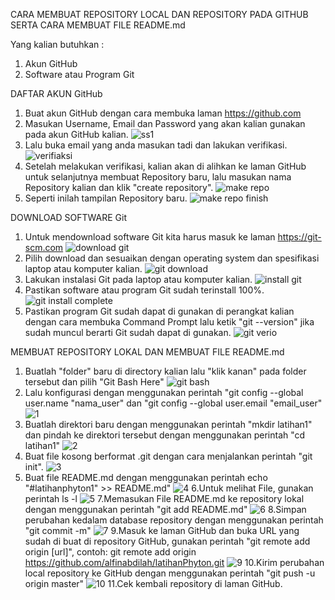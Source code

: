 CARA MEMBUAT REPOSITORY LOCAL DAN REPOSITORY PADA GITHUB SERTA CARA MEMBUAT FILE README.md

Yang kalian butuhkan :
1. Akun GitHub
2. Software atau Program Git

DAFTAR AKUN GitHub

  1. Buat akun GitHub dengan cara membuka laman https://github.com
  2. Masukan Username, Email dan Password yang akan kalian gunakan pada akun GitHub kalian.
  ![ss1](https://user-images.githubusercontent.com/56971806/67515234-78ace680-f6c8-11e9-8be6-cb904284f96d.png)
  3. Lalu buka email yang anda masukan tadi dan lakukan verifikasi.
  ![verifiaksi](https://user-images.githubusercontent.com/56971806/67516894-a0ea1480-f6cb-11e9-8f4f-51cc432e6ded.png)
  4. Setelah melakukan verifikasi, kalian akan di alihkan ke laman GitHub untuk selanjutnya membuat Repository baru, lalu masukan
     nama Repository kalian dan klik "create repository".
  ![make repo](https://user-images.githubusercontent.com/56971806/67517227-5321dc00-f6cc-11e9-9170-86c8344926d9.png)
  5. Seperti inilah tampilan Repository baru.
  ![make repo finish](https://user-images.githubusercontent.com/56971806/67517300-85cbd480-f6cc-11e9-8e5f-39ee7c1c6664.png)
  
DOWNLOAD SOFTWARE Git

  1. Untuk mendownload software Git kita harus masuk ke laman https://git-scm.com
  ![download git](https://user-images.githubusercontent.com/56971806/67517048-ee668180-f6cb-11e9-8f7e-999a25a197c2.png)
  2. Pilih download dan sesuaikan dengan operating system dan spesifikasi laptop atau komputer kalian.
  ![git download](https://user-images.githubusercontent.com/56971806/67517709-61242c80-f6cd-11e9-8023-c3e408500952.png)
  3. Lakukan instalasi Git pada laptop atau komputer kalian.
  ![install git](https://user-images.githubusercontent.com/56971806/67518320-c593bb80-f6ce-11e9-8bec-2d7f431b16ec.png)
  4. Pastikan software atau program Git sudah terinstall 100%.
  ![git install complete](https://user-images.githubusercontent.com/56971806/67518391-ebb95b80-f6ce-11e9-97ed-37038b021405.png)
  5. Pastikan program Git sudah dapat di gunakan di perangkat kalian dengan cara membuka Command Prompt lalu ketik "git
  --version"
     jika sudah muncul berarti Git sudah dapat di gunakan.
  ![git verio](https://user-images.githubusercontent.com/56971806/67518796-acd7d580-f6cf-11e9-9170-92d6fd646554.png)
  
 MEMBUAT REPOSITORY LOKAL DAN MEMBUAT FILE README.md
  
  1. Buatlah "folder" baru di directory kalian lalu "klik kanan" pada folder tersebut dan pilih "Git Bash Here"
  ![git bash](https://user-images.githubusercontent.com/56971806/67519128-620a8d80-f6d0-11e9-80e8-53ea3f21054c.png)
  2. Lalu konfigurasi dengan menggunakan perintah "git config --global user.name "nama_user" dan "git config --global user.email
  "email_user"
  ![1](https://user-images.githubusercontent.com/56971806/67521014-37223880-f6d4-11e9-95f7-d6d3eb2ed0b0.png)
  3. Buatlah direktori baru dengan menggunakan perintah "mkdir latihan1" dan pindah ke direktori tersebut dengan menggunakan
  perintah "cd latihan1"
  ![2](https://user-images.githubusercontent.com/56971806/67521103-646ee680-f6d4-11e9-941c-c82c1177b6e5.png)
  4. Buat file kosong berformat .git dengan cara menjalankan perintah "git init".
  ![3](https://user-images.githubusercontent.com/56971806/67521181-8e280d80-f6d4-11e9-9807-632e3635f48e.png)
  5. Buat file README.md dengan menggunakan perintah echo "#latihanphyton1" >> README.md"
  ![4](https://user-images.githubusercontent.com/56971806/67521300-d1827c00-f6d4-11e9-81fc-a8be66a7167c.png)
  6.Untuk melihat File, gunakan perintah ls -l
  ![5](https://user-images.githubusercontent.com/56971806/67521430-11496380-f6d5-11e9-9ad5-f9d082e5e338.png)
  7.Memasukan File README.md ke repository lokal dengan menggunakan perintah "git add README.md"
  ![6](https://user-images.githubusercontent.com/56971806/67521586-638a8480-f6d5-11e9-832d-cd32e5971ff5.png)
  8.Simpan perubahan kedalam database repository dengan menggunakan perintah "git commit -m"
  ![7](https://user-images.githubusercontent.com/56971806/67521755-af3d2e00-f6d5-11e9-9537-630631ec559a.png)
  9.Masuk ke laman GitHub dan buka URL yang sudah di buat di repository GitHub, gunakan perintah "git remote add origin [url]", contoh: git remote add origin https://github.com/alfinabdilah/latihanPhyton.git
  ![9](https://user-images.githubusercontent.com/56971806/67548382-e3dbd480-f72b-11e9-9f75-3e2a8ad0e356.png)
  10.Kirim perubahan local repository ke GitHub dengan menggunakan perintah "git push -u origin master"
  ![10](https://user-images.githubusercontent.com/56971806/67548383-e4746b00-f72b-11e9-9d30-51172eed0848.png)
  11.Cek kembali repository di laman GitHub.
